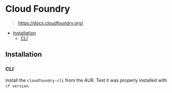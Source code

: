 # Cloud Foundry

> https://docs.cloudfoundry.org/


* [Installation](#installation)
  * [CLI](#cli)

## Installation

### CLI

Install the `cloudfoundry-cli` from the AUR. Test it was properly installed with `cf version`.
